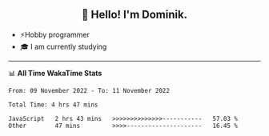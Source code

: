 <h2 align="center">👋 Hello! I'm Dominik.</h2>

- ⚡Hobby programmer
- 🎓 I am currently studying

---
📊 **All Time WakaTime Stats**
<!--START_SECTION:waka-->

```text
From: 09 November 2022 - To: 11 November 2022

Total Time: 4 hrs 47 mins

JavaScript   2 hrs 43 mins   >>>>>>>>>>>>>>-----------   57.03 %
Other        47 mins         >>>>---------------------   16.45 %
```

<!--END_SECTION:waka-->